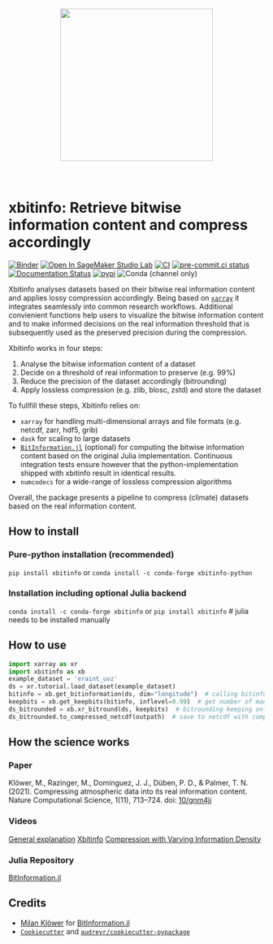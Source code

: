 <h1 align="center">
<img src="/docs/_static/xbitinfo_logo.svg" width="300">
</h1><br>

# xbitinfo: Retrieve bitwise information content and compress accordingly

[![Binder](https://mybinder.org/badge_logo.svg)](https://mybinder.org/v2/gh/observingClouds/xbitinfo/main?labpath=docs%2Fquick-start.ipynb) [![Open In SageMaker Studio Lab](https://studiolab.sagemaker.aws/studiolab.svg)](https://studiolab.sagemaker.aws/import/github/https://github.com/observingClouds/xbitinfo/blob/main/docs/quick-start.ipynb) [![CI](https://github.com/observingClouds/xbitinfo/actions/workflows/ci.yaml/badge.svg?branch=main)](https://github.com/observingClouds/xbitinfo/actions/workflows/ci.yaml) [![pre-commit.ci status](https://results.pre-commit.ci/badge/github/observingClouds/xbitinfo/main.svg)](https://results.pre-commit.ci/latest/github/observingClouds/xbitinfo/main) [![Documentation Status](https://readthedocs.org/projects/xbitinfo/badge/?version=latest)](https://xbitinfo.readthedocs.io/en/latest/) [![pypi](https://img.shields.io/pypi/v/xbitinfo.svg)](https://pypi.python.org/pypi/xbitinfo) ![Conda (channel only)](https://img.shields.io/conda/vn/conda-forge/xbitinfo)


Xbitinfo analyses datasets based on their bitwise real information content and applies lossy compression accordingly. Being based on [`xarray`](xarray.pydata.org/) it integrates seamlessly into common research workflows. Additional convienient functions help users to visualize the bitwise information content and to make informed decisions on the real information threshold that is subsequently used as the preserved precision during the compression.

Xbitinfo works in four steps:
1. Analyse the bitwise information content of a dataset
2. Decide on a threshold of real information to preserve (e.g. 99%)
3. Reduce the precision of the dataset accordingly (bitrounding)
4. Apply lossless compression (e.g. zlib, blosc, zstd) and store the dataset

To fullfill these steps, Xbitinfo relies on:
- `xarray` for handling multi-dimensional arrays and file formats (e.g. netcdf, zarr, hdf5, grib)
- `dask` for scaling to large datasets
- [`BitInformation.jl`](https://github.com/milankl/BitInformation.jl) (optional) for computing the bitwise information content based on the original Julia implementation. Continuous integration tests ensure however that the python-implementation shipped with xbitinfo result in identical results.
- `numcodecs` for a wide-range of lossless compression algorithms

Overall, the package presents a pipeline to compress (climate) datasets based on the real information content.


## How to install
### Pure-python installation (recommended)
`pip install xbitinfo`
or
`conda install -c conda-forge xbitinfo-python`

### Installation including optional Julia backend
`conda install -c conda-forge xbitinfo`
or
`pip install xbitinfo` # julia needs to be installed manually

## How to use

```python
import xarray as xr
import xbitinfo as xb
example_dataset = 'eraint_uvz'
ds = xr.tutorial.load_dataset(example_dataset)
bitinfo = xb.get_bitinformation(ds, dim="longitude")  # calling bitinformation.jl.bitinformation
keepbits = xb.get_keepbits(bitinfo, inflevel=0.99)  # get number of mantissa bits to keep for 99% real information
ds_bitrounded = xb.xr_bitround(ds, keepbits)  # bitrounding keeping only keepbits mantissa bits
ds_bitrounded.to_compressed_netcdf(outpath)  # save to netcdf with compression
```

## How the science works

### Paper

Klöwer, M., Razinger, M., Dominguez, J. J., Düben, P. D., & Palmer, T. N. (2021). Compressing atmospheric data into its real information content. Nature Computational Science, 1(11), 713–724. doi: [10/gnm4jj](https://doi.org/10.1038/s43588-021-00156-2)

### Videos

[General explanation](https://www.youtube.com/watch?v=kcbOdwfskmY)
[Xbitinfo](https://zenodo.org/records/7259092)
[Compression with Varying Information Density](https://zenodo.org/records/10066243)

### Julia Repository

[BitInformation.jl](https://github.com/milankl/BitInformation.jl)



## Credits

- [Milan Klöwer](https://github.com/milankl) for [BitInformation.jl](https://github.com/milankl/BitInformation.jl)
- [`Cookiecutter`](https://github.com/audreyr/cookiecutter) and [`audreyr/cookiecutter-pypackage`](https://github.com/audreyr/cookiecutter-pypackage)
